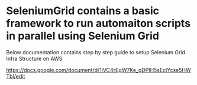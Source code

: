 # SeleniumGrid contains a basic framework to run automaiton scripts in parallel using Selenium Grid 

Below documentation contains step by step guide to setup Selenium Grid Infra Structure on AWS

https://docs.google.com/document/d/1lVC4rEgW7Ke_gDPIH5sEciYcse5HWTbl/edit
